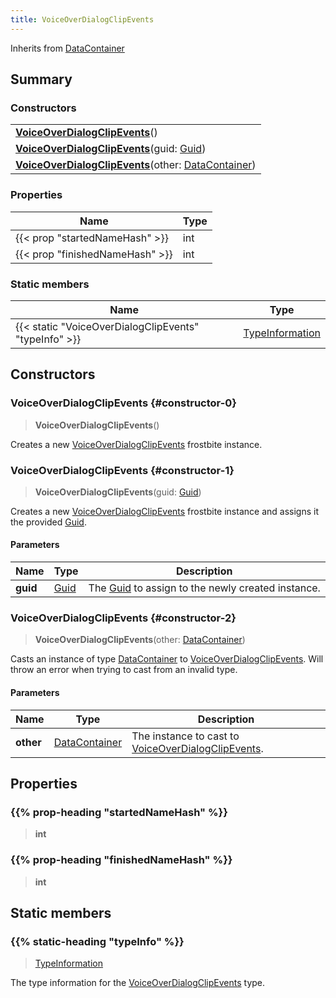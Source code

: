 ```yaml
---
title: VoiceOverDialogClipEvents
---
```


Inherits from 
[DataContainer](/vext/ref/shared/class/datacontainer)

## Summary
### Constructors
| |
| ----------- |
| **[VoiceOverDialogClipEvents](#constructor-0)**() |
| **[VoiceOverDialogClipEvents](#constructor-1)**(guid: [Guid](/vext/ref/shared/class/guid)) |
| **[VoiceOverDialogClipEvents](#constructor-2)**(other: [DataContainer](/vext/ref/shared/class/datacontainer)) |

### Properties
| Name | Type |
| ---- | ---- |
| {{< prop "startedNameHash" >}} | int |
| {{< prop "finishedNameHash" >}} | int |

### Static members
| Name | Type |
| ---- | ---- |
| {{< static "VoiceOverDialogClipEvents" "typeInfo" >}} | [TypeInformation](/vext/ref/shared/class/typeinformation) |

## Constructors
### VoiceOverDialogClipEvents {#constructor-0}
> **VoiceOverDialogClipEvents**()

Creates a new [VoiceOverDialogClipEvents](/vext/ref/fb/voiceoverdialogclipevents) frostbite instance.

### VoiceOverDialogClipEvents {#constructor-1}
> **VoiceOverDialogClipEvents**(guid: [Guid](/vext/ref/shared/class/guid))

Creates a new [VoiceOverDialogClipEvents](/vext/ref/fb/voiceoverdialogclipevents) frostbite instance and assigns it the provided [Guid](/vext/ref/shared/class/guid).

#### Parameters
| Name | Type | Description |
| ---- | ---- | ----------- |
| **guid** | [Guid](/vext/ref/shared/class/guid) | The [Guid](/vext/ref/shared/class/guid) to assign to the newly created instance. |

### VoiceOverDialogClipEvents {#constructor-2}
> **VoiceOverDialogClipEvents**(other: [DataContainer](/vext/ref/shared/class/datacontainer))

Casts an instance of type [DataContainer](/vext/ref/shared/class/datacontainer) to [VoiceOverDialogClipEvents](/vext/ref/fb/voiceoverdialogclipevents). Will throw an error when trying to cast from an invalid type.

#### Parameters
| Name | Type | Description |
| ---- | ---- | ----------- |
| **other** | [DataContainer](/vext/ref/shared/class/datacontainer) | The instance to cast to [VoiceOverDialogClipEvents](/vext/ref/fb/voiceoverdialogclipevents). |

## Properties
### {{% prop-heading "startedNameHash" %}}
> **int**

### {{% prop-heading "finishedNameHash" %}}
> **int**

## Static members
### {{% static-heading "typeInfo" %}}
> [TypeInformation](/vext/ref/shared/class/typeinformation)

The type information for the [VoiceOverDialogClipEvents](/vext/ref/fb/voiceoverdialogclipevents) type.

